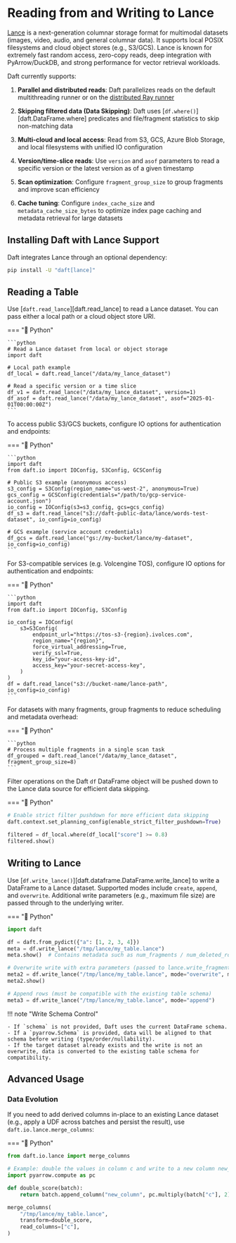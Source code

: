 # Reading from and Writing to Lance

[Lance](https://lancedb.github.io/lance/) is a next-generation columnar storage format for multimodal datasets (images, video, audio, and general columnar data). It supports local POSIX filesystems and cloud object stores (e.g., S3/GCS). Lance is known for extremely fast random access, zero-copy reads, deep integration with PyArrow/DuckDB, and strong performance for vector retrieval workloads.

Daft currently supports:

1. **Parallel and distributed reads**: Daft parallelizes reads on the default multithreading runner or on the [distributed Ray runner](../distributed/index.md)

2. **Skipping filtered data (Data Skipping)**: Daft uses [`df.where()`][daft.DataFrame.where] predicates and file/fragment statistics to skip non-matching data

3. **Multi-cloud and local access**: Read from S3, GCS, Azure Blob Storage, and local filesystems with unified IO configuration

4. **Version/time-slice reads**: Use `version` and `asof` parameters to read a specific version or the latest version as of a given timestamp

5. **Scan optimization**: Configure `fragment_group_size` to group fragments and improve scan efficiency

6. **Cache tuning**: Configure `index_cache_size` and `metadata_cache_size_bytes` to optimize index page caching and metadata retrieval for large datasets

## Installing Daft with Lance Support

Daft integrates Lance through an optional dependency:

```bash
pip install -U "daft[lance]"
```

## Reading a Table

Use [`daft.read_lance`][daft.read_lance] to read a Lance dataset. You can pass either a local path or a cloud object store URI.

=== "🐍 Python"

    ```python
    # Read a Lance dataset from local or object storage
    import daft

    # Local path example
    df_local = daft.read_lance("/data/my_lance_dataset")

    # Read a specific version or a time slice
    df_v1 = daft.read_lance("/data/my_lance_dataset", version=1)
    df_asof = daft.read_lance("/data/my_lance_dataset", asof="2025-01-01T00:00:00Z")
    ```

To access public S3/GCS buckets, configure IO options for authentication and endpoints:

=== "🐍 Python"

    ```python
    import daft
    from daft.io import IOConfig, S3Config, GCSConfig

    # Public S3 example (anonymous access)
    s3_config = S3Config(region_name="us-west-2", anonymous=True)
    gcs_config = GCSConfig(credentials="/path/to/gcp-service-account.json")
    io_config = IOConfig(s3=s3_config, gcs=gcs_config)
    df_s3 = daft.read_lance("s3://daft-public-data/lance/words-test-dataset", io_config=io_config)

    # GCS example (service account credentials)
    df_gcs = daft.read_lance("gs://my-bucket/lance/my-dataset", io_config=io_config)
    ```

For S3-compatible services (e.g. Volcengine TOS), configure IO options for authentication and endpoints:

=== "🐍 Python"

    ```python
    import daft
    from daft.io import IOConfig, S3Config

    io_config = IOConfig(
        s3=S3Config(
            endpoint_url="https://tos-s3-{region}.ivolces.com",
            region_name="{region}",
            force_virtual_addressing=True,
            verify_ssl=True,
            key_id="your-access-key-id",
            access_key="your-secret-access-key",
        )
    )
    df = daft.read_lance("s3://bucket-name/lance-path", io_config=io_config)
    ```

For datasets with many fragments, group fragments to reduce scheduling and metadata overhead:

=== "🐍 Python"

    ```python
    # Process multiple fragments in a single scan task
    df_grouped = daft.read_lance("/data/my_lance_dataset", fragment_group_size=8)
    ```

Filter operations on the Daft `df` DataFrame object will be pushed down to the Lance data source for efficient data skipping.

=== "🐍 Python"

```python
# Enable strict filter pushdown for more efficient data skipping
daft.context.set_planning_config(enable_strict_filter_pushdown=True)

filtered = df_local.where(df_local["score"] >= 0.8)
filtered.show()
```

## Writing to Lance

Use [`df.write_lance()`][daft.dataframe.DataFrame.write_lance] to write a DataFrame to a Lance dataset. Supported modes include `create`, `append`, and `overwrite`. Additional write parameters (e.g., maximum file size) are passed through to the underlying writer.

=== "🐍 Python"

```python
import daft

df = daft.from_pydict({"a": [1, 2, 3, 4]})
meta = df.write_lance("/tmp/lance/my_table.lance")
meta.show()  # Contains metadata such as num_fragments / num_deleted_rows / num_small_files / version

# Overwrite write with extra parameters (passed to lance.write_fragments)
meta2 = df.write_lance("/tmp/lance/my_table.lance", mode="overwrite", max_bytes_per_file=1024)
meta2.show()

# Append rows (must be compatible with the existing table schema)
meta3 = df.write_lance("/tmp/lance/my_table.lance", mode="append")
```

!!! note "Write Schema Control"

    - If `schema` is not provided, Daft uses the current DataFrame schema.
    - If a `pyarrow.Schema` is provided, data will be aligned to that schema before writing (type/order/nullability).
    - If the target dataset already exists and the write is not an overwrite, data is converted to the existing table schema for compatibility.

## Advanced Usage


### Data Evolution

If you need to add derived columns in-place to an existing Lance dataset (e.g., apply a UDF across batches and persist the result), use `daft.io.lance.merge_columns`:

=== "🐍 Python"

```python
from daft.io.lance import merge_columns

# Example: double the values in column c and write to a new column new_column
import pyarrow.compute as pc

def double_score(batch):
    return batch.append_column("new_column", pc.multiply(batch["c"], 2))

merge_columns(
    "/tmp/lance/my_table.lance",
    transform=double_score,
    read_columns=["c"],
)
```
